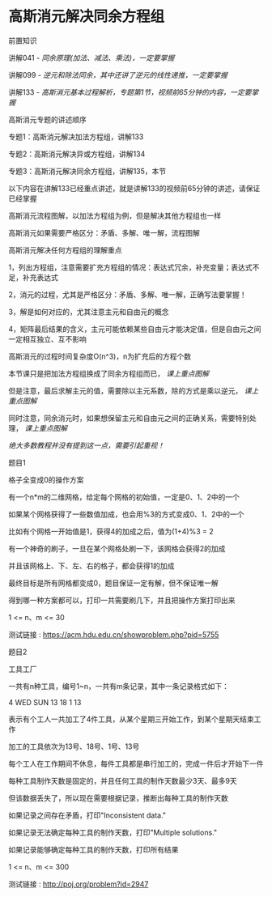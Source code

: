 # 高斯消元解决同余方程组

前置知识

讲解041 -  _同余原理(加法、减法、乘法)，一定要掌握_

讲解099 -  _逆元和除法同余，其中还讲了逆元的线性递推，一定要掌握_

讲解133 -  _高斯消元基本过程解析，专题第1节，视频前65分钟的内容，一定要掌握_

高斯消元专题的讲述顺序

专题1：高斯消元解决加法方程组，讲解133

专题2：高斯消元解决异或方程组，讲解134

专题3：高斯消元解决同余方程组，讲解135，本节

以下内容在讲解133已经重点讲述，就是讲解133的视频前65分钟的讲述，请保证已经掌握

高斯消元流程图解，以加法方程组为例，但是解决其他方程组也一样

高斯消元如果需要严格区分：矛盾、多解、唯一解，流程图解

高斯消元解决任何方程组的理解重点

1，列出方程组，注意需要扩充方程组的情况：表达式冗余，补充变量；表达式不足，补充表达式

2，消元的过程，尤其是严格区分：矛盾、多解、唯一解，正确写法要掌握！

3，解是如何对应的，尤其注意主元和自由元的概念

4，矩阵最后结果的含义，主元可能依赖某些自由元才能决定值，但是自由元之间一定相互独立、互不影响

高斯消元的过程时间复杂度O(n^3)，n为扩充后的方程个数

本节课只是把加法方程组换成了同余方程组而已， _课上重点图解_

但是注意，最后求解主元的值，需要除以主元系数，除的方式是乘以逆元， _课上重点图解_

同时注意，同余消元时，如果想保留主元和自由元之间的正确关系，需要特别处理， _课上重点图解_

_绝大多数教程并没有提到这一点，需要引起重视！_

题目1

格子全变成0的操作方案

有一个n*m的二维网格，给定每个网格的初始值，一定是0、1、2中的一个

如果某个网格获得了一些数值加成，也会用%3的方式变成0、1、2中的一个

比如有个网格一开始值是1，获得4的加成之后，值为(1+4)%3 = 2

有一个神奇的刷子，一旦在某个网格处刷一下，该网格会获得2的加成

并且该网格上、下、左、右的格子，都会获得1的加成

最终目标是所有网格都变成0，题目保证一定有解，但不保证唯一解

得到哪一种方案都可以，打印一共需要刷几下，并且把操作方案打印出来

1 <= n、m <= 30

测试链接 : https://acm.hdu.edu.cn/showproblem.php?pid=5755

题目2

工具工厂

一共有n种工具，编号1~n，一共有m条记录，其中一条记录格式如下：

4 WED SUN 13 18 1 13

表示有个工人一共加工了4件工具，从某个星期三开始工作，到某个星期天结束工作

加工的工具依次为13号、18号、1号、13号

每个工人在工作期间不休息，每件工具都是串行加工的，完成一件后才开始下一件

每种工具制作天数是固定的，并且任何工具的制作天数最少3天、最多9天

但该数据丢失了，所以现在需要根据记录，推断出每种工具的制作天数

如果记录之间存在矛盾，打印"Inconsistent data."

如果记录无法确定每种工具的制作天数，打印"Multiple solutions."

如果记录能够确定每种工具的制作天数，打印所有结果

1 <= n、m <= 300

测试链接 : http://poj.org/problem?id=2947

